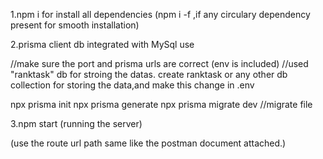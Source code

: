 1.npm i for install all dependencies
(npm i -f ,if any circulary dependency present for smooth installation)

2.prisma client db integrated with MySql use

//make sure the port and prisma urls are correct (env is included)
//used "ranktask" db for stroing the datas.
create ranktask or any other db collection for storing the data,and make this change in .env

npx prisma init
npx prisma generate
npx prisma migrate dev //migrate file

3.npm start (running the server)

(use the route url path same like the postman document attached.)
